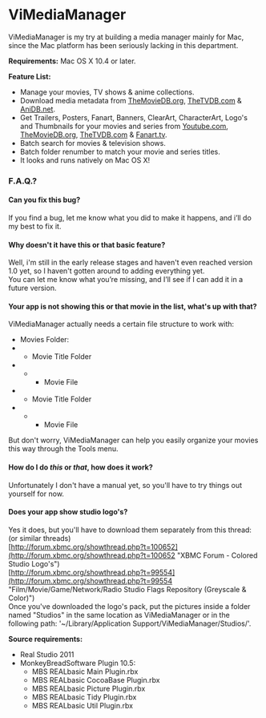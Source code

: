 # ViMediaManager #

ViMediaManager is my try at building a media manager mainly for Mac, since the Mac platform has been seriously lacking in this department.

**Requirements:**	Mac OS X 10.4 or later.

**Feature List:**

  * Manage your movies, TV shows & anime collections.
  * Download media metadata from [TheMovieDB.org](http://TheMovieDB.org "The Movie Database"), [TheTVDB.com](http://TheTVDB.com "The Television Database") & [AniDB.net](http://anidb.net "Anime Database").
  * Get Trailers, Posters, Fanart, Banners, ClearArt, CharacterArt, Logo's and Thumbnails for your movies and series from [Youtube.com](http://Youtube.com "Youtube"), [TheMovieDB.org](http://TheMovieDB.org "The Movie Database"), [TheTVDB.com](http://TheTVDB.com "The Television Database") & [Fanart.tv](http://fanart.tv "Fanart Television").
  * Batch search for movies & television shows.
  * Batch folder renumber to match your movie and series titles.
  * It looks and runs natively on Mac OS X!

### F.A.Q.? ###

#### Can you fix this bug?
If you find a bug, let me know what you did to make it happens, and i’ll do my best to fix it.

#### Why doesn't it have this or that basic feature?
Well, i'm still in the early release stages and haven't even reached version 1.0 yet, so I haven't gotten around to adding everything yet.  
You can let me know what you’re missing, and I’ll see if I can add it in a future version.

#### Your app is not showing this or that movie in the list, what's up with that?
ViMediaManager actually needs a certain file structure to work with:

- Movies Folder:  
- - Movie Title Folder  
- - - Movie File  
- - Movie Title Folder  
- - - Movie File  

But don't worry, ViMediaManager can help you easily organize your movies this way through the Tools menu.

#### How do I do _this_ or _that_, how does it work?
Unfortunately I don't have a manual yet, so you'll have to try things out yourself for now.

#### Does your app show studio logo's?
Yes it does, but you'll have to download them separately from this thread: (or similar threads)  
[http://forum.xbmc.org/showthread.php?t=100652](http://forum.xbmc.org/showthread.php?t=100652 "XBMC Forum - Colored Studio Logo's")  
[http://forum.xbmc.org/showthread.php?t=99554](http://forum.xbmc.org/showthread.php?t=99554 "Film/Movie/Game/Network/Radio Studio Flags Repository (Greyscale & Color)")  
Once you've downloaded the logo's pack, put the pictures inside a folder named "Studios" in the same location as ViMediaManager or in the following path: '~/Library/Application Support/ViMediaManager/Studios/'.

**Source requirements:**

  * Real Studio 2011  
  * MonkeyBreadSoftware Plugin 10.5:  
    * MBS REALbasic Main Plugin.rbx  
    * MBS REALbasic CocoaBase Plugin.rbx  
    * MBS REALbasic Picture Plugin.rbx  
    * MBS REALbasic Tidy Plugin.rbx  
    * MBS REALbasic Util Plugin.rbx  